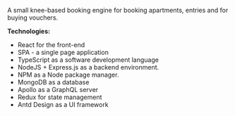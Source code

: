 A small knee-based booking engine for booking apartments, entries and for buying vouchers.

**Technologies:**
 - React for the front-end
 - SPA - a single page application
 - TypeScript as a software development language
 - NodeJS + Express.js as a backend environment.
 - NPM as a Node package manager.
 - MongoDB as a database
 - Apollo as a GraphQL server
 - Redux for state management
 - Antd Design as a UI framework
